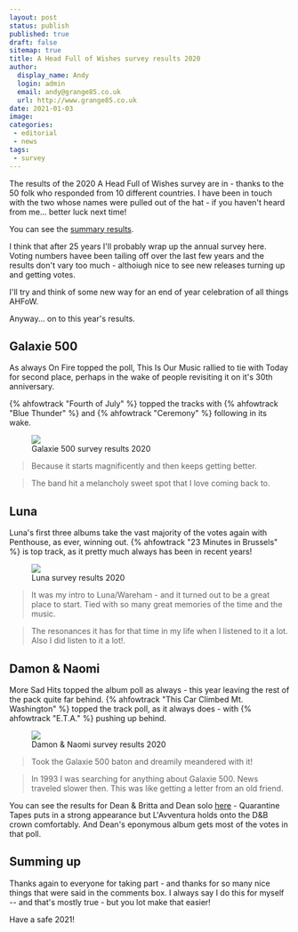 ```yaml
---
layout: post
status: publish
published: true
draft: false
sitemap: true
title: A Head Full of Wishes survey results 2020
author:
  display_name: Andy
  login: admin
  email: andy@grange85.co.uk
  url: http://www.grange85.co.uk
date: 2021-01-03
image: 
categories:
 - editorial
 - news
tags:
 - survey
---
```

The results of the 2020 A Head Full of Wishes survey are in - thanks to the 50 folk who responded from 10 different countries. I have been in touch with the two whose names were pulled out of the hat - if you haven't heard from me... better luck next time!

You can see the [summary results](https://datastudio.google.com/reporting/29c0a71a-22b2-43cf-9b31-acc1f6816caa).

I think that after 25 years I'll probably wrap up the annual survey here. Voting numbers havee been tailing off over the last few years and the results don't vary too much - althoiugh nice to see new releases turning up and getting votes.

I'll try and think of some new way for an end of year celebration of all things AHFoW.

Anyway... on to this year's results.

## Galaxie 500

As always On Fire topped the poll, This Is Our Music rallied to tie with Today for second place, perhaps in the wake of people revisiting it on it's 30th anniversary.

{% ahfowtrack "Fourth of July" %} topped the tracks with {% ahfowtrack "Blue Thunder" %} and {% ahfowtrack "Ceremony" %} following in its wake.

<figure><img src="{{site.baseurl}}/images/survey-2020/survey-2020-galaxie-500.png" class="img-fluid" /><figcaption>Galaxie 500 survey results 2020</figcaption></figure>

> Because it starts magnificently and then keeps getting better.

> The band hit a melancholy sweet spot that I love coming back to.


## Luna

Luna's first three albums take the vast majority of the votes again with Penthouse, as ever, winning out. {% ahfowtrack "23 Minutes in Brussels" %} is top track, as it pretty much always has been in recent years!

<figure><img src="{{site.baseurl}}/images/survey-2020/survey-2020-luna.png" class="img-fluid" /><figcaption>Luna survey results 2020</figcaption></figure>

> It was my intro to Luna/Wareham - and it turned out to be a great place to start. Tied with so many great memories of the time and the music.

> The resonances it has for that time in my life when I listened to it a lot.  Also I did listen to it a lot!.

## Damon & Naomi

More Sad Hits topped the album poll as always - this year leaving the rest of the pack quite far behind. {% ahfowtrack "This Car Climbed Mt. Washington" %} topped the track poll, as it always does - with {% ahfowtrack "E.T.A." %} pushing up behind.

<figure><img src="{{site.baseurl}}/images/survey-2020/survey-2020-damon-and-naomi.png" class="img-fluid" /><figcaption>Damon & Naomi survey results 2020</figcaption></figure>

> Took the Galaxie 500 baton and dreamily meandered with it!

> In 1993 I was searching for anything about Galaxie 500.  News traveled slower then.  This was like getting a letter from an old friend.

You can see the results for Dean & Britta and Dean solo [here](https://datastudio.google.com/reporting/29c0a71a-22b2-43cf-9b31-acc1f6816caa) - Quarantine Tapes puts in a strong appearance but L'Avventura holds onto the D&B crown comfortably. And Dean's eponymous album gets most of the votes in that poll.


## Summing up

Thanks again to everyone for taking part - and thanks for so many nice things that were said in the comments box. I always say I do this for myself -- and that's mostly true - but you lot make that easier!

Have a safe 2021! 


